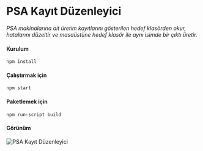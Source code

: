 # PSA Kayıt Düzenleyici

*PSA makinalarına ait üretim kayıtlarını gösterilen hedef klasörden okur, hatalarını düzeltir ve masaüstüne hedef klasör ile aynı isimde bir çıktı üretir.*

#### Kurulum

```
npm install
```


#### Çalıştırmak için

```
npm start
```


#### Paketlemek için

```
npm run-script build
```


#### Görünüm
![PSA Kayıt Düzenleyici](https://raw.githubusercontent.com/qencezero/PSA-Kayit-Duzenleyici/master/image.png)



